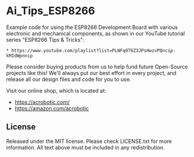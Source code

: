 # Ai_Tips_ESP8266

Example code for using the ESP8266 Development Board with various electronic and
mechanical components, as shown in our YouTube tutorial series "ESP8266 Tips &
Tricks": 

    * https://www.youtube.com/playlist?list=PLNFq0T6Z3JPsHwzvPQncip-kMIdWpnnip

Please consider buying products from us to help fund future Open-Source projects
like this! We'll always put our best effort in every project, and release all
our design files and code for you to use. 

Visit our online shop, which is located at:

   * https://acrobotic.com/
   * https://amazon.com/acrobotic

## License

Released under the MIT license. Please check LICENSE.txt for more information. 
All text above must be included in any redistribution.
